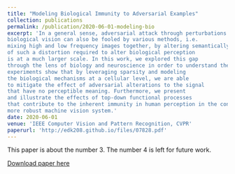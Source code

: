 ```yaml
---
title: "Modeling Biological Immunity to Adversarial Examples"
collection: publications
permalink: /publication/2020-06-01-modeling-bio
excerpt: 'In a general sense, adversarial attack through perturbations is not a machine learning vulnerability. Human and
biological vision can also be fooled by various methods, i.e.
mixing high and low frequency images together, by altering semantically related signals, or by sufficiently distorting the input signal. However, the amount and magnitude
of such a distortion required to alter biological perception
is at a much larger scale. In this work, we explored this gap
through the lens of biology and neuroscience in order to understand the robustness exhibited in human perception. Our
experiments show that by leveraging sparsity and modeling
the biological mechanisms at a cellular level, we are able
to mitigate the effect of adversarial alterations to the signal
that have no perceptible meaning. Furthermore, we present
and illustrate the effects of top-down functional processes
that contribute to the inherent immunity in human perception in the context of exploiting these properties to make a
more robust machine vision system.'
date: 2020-06-01
venue: 'IEEE Computer Vision and Pattern Recognition, CVPR'
paperurl: 'http://edk208.github.io/files/07828.pdf'
---
```

This paper is about the number 3. The number 4 is left for future work.

[Download paper here](http://edk208.github.io/files/07828.pdf)

